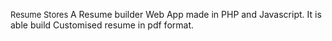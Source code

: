 <font size="2"> Resume Stores </font>
A Resume builder Web App made in PHP and Javascript. It is able build Customised resume in pdf format.
